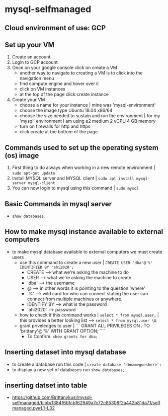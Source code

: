 # mysql-selfmanaged

## Cloud environment of use: GCP

## Set up your VM
1. Create an account
2. Login to GCP account
3. Once on your google console click on create a VM
   - another way to navigate to creating a VM is to click into the navigation menu
   - find compute engine and hover over it
   - click on VM instances
   - at the top of the page click create instance
4. Create your VM
   - choose a name for your instance | mine was 'mysql-environment'
   - choose the image type Ubuntu 18.04 x86/64
   - choose the size needed to sustain and run the environment | for my 'mysql' environment I am using e2 medium 2 vCPU 4 GB memory
   - turn on firewalls for http and https
   - click create at the bottom of the page

## Commands used to set up the operating system (os) image
1. First thing to do always when working in a new remote environment | ``` sudo apt-get update ```
2. Install MYSQL server and MYSQL client | ``` sudo apt install mysql-server mysql-client ```
3. You can now login to mysql using this command | ``` sudo mysql ```

## Basic Commands in mysql server
- ``` show databases; ```

## How to make mysql instance available to external computers
- to make mysql database available to external computers we must create users
   -  use this command to create a new user | ``` CREATE USER 'dba'@'%' IDENTIFIED BY 'ahi2020'; ```
      - CREATE --> what we're asking the machine to do
      - USER --> what we're asking the machine to create
      - 'dba' --> the username
      - @ --> in other words it is pointing to the question 'where'
      - '%' --> wild card for who can connect stating the user can connect from multiple machines or anywhere.
      - IDENTIFY BY --> what is the password
      - 'ahi2020' --> password
   - how to check if this command works | ``` select * from mysql.user; ``` | this provides a better looking list --> ``` select * from mysql.user \G ```
   - grant priveledges to user | ``` GRANT ALL PRIVILEGES ON *.* TO 'brittany'@'%' WITH GRANT OPTION; ```` 
     - To Confirm: ``` show grants for dba; ```

## Inserting dataset into mysql database
- to create a database run this code | ``` create database 'dbnamegoeshere'; ```
- to display a new set of databases run ``` show databases; ```

## inserting datset into table
- https://github.com/Brittanykusi/mysql-selfmanaged/blob/1384f6b1cb162949a7c72c85308f2a442b81da71/selfmanaged.py#L1-L32
